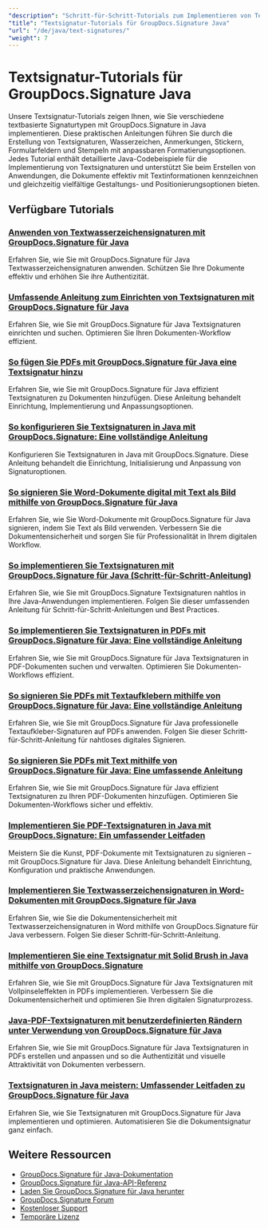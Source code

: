```yaml
---
"description": "Schritt-für-Schritt-Tutorials zum Implementieren von Textsignaturen, Anmerkungen, Wasserzeichen und textbasierter Dokumentmarkierung mit GroupDocs.Signature für Java."
"title": "Textsignatur-Tutorials für GroupDocs.Signature Java"
"url": "/de/java/text-signatures/"
"weight": 7
---
```


# Textsignatur-Tutorials für GroupDocs.Signature Java

Unsere Textsignatur-Tutorials zeigen Ihnen, wie Sie verschiedene textbasierte Signaturtypen mit GroupDocs.Signature in Java implementieren. Diese praktischen Anleitungen führen Sie durch die Erstellung von Textsignaturen, Wasserzeichen, Anmerkungen, Stickern, Formularfeldern und Stempeln mit anpassbaren Formatierungsoptionen. Jedes Tutorial enthält detaillierte Java-Codebeispiele für die Implementierung von Textsignaturen und unterstützt Sie beim Erstellen von Anwendungen, die Dokumente effektiv mit Textinformationen kennzeichnen und gleichzeitig vielfältige Gestaltungs- und Positionierungsoptionen bieten.

## Verfügbare Tutorials

### [Anwenden von Textwasserzeichensignaturen mit GroupDocs.Signature für Java](./apply-text-watermark-signature-groupdocs-java/)
Erfahren Sie, wie Sie mit GroupDocs.Signature für Java Textwasserzeichensignaturen anwenden. Schützen Sie Ihre Dokumente effektiv und erhöhen Sie ihre Authentizität.

### [Umfassende Anleitung zum Einrichten von Textsignaturen mit GroupDocs.Signature für Java](./guide-setting-up-text-signatures-groupdocs-signature-java/)
Erfahren Sie, wie Sie mit GroupDocs.Signature für Java Textsignaturen einrichten und suchen. Optimieren Sie Ihren Dokumenten-Workflow effizient.

### [So fügen Sie PDFs mit GroupDocs.Signature für Java eine Textsignatur hinzu](./groupdocs-signature-java-add-text-signature/)
Erfahren Sie, wie Sie mit GroupDocs.Signature für Java effizient Textsignaturen zu Dokumenten hinzufügen. Diese Anleitung behandelt Einrichtung, Implementierung und Anpassungsoptionen.

### [So konfigurieren Sie Textsignaturen in Java mit GroupDocs.Signature: Eine vollständige Anleitung](./configure-text-signatures-java-groupdocs-signature/)
Konfigurieren Sie Textsignaturen in Java mit GroupDocs.Signature. Diese Anleitung behandelt die Einrichtung, Initialisierung und Anpassung von Signaturoptionen.

### [So signieren Sie Word-Dokumente digital mit Text als Bild mithilfe von GroupDocs.Signature für Java](./sign-word-docs-text-image-groupdocs-java/)
Erfahren Sie, wie Sie Word-Dokumente mit GroupDocs.Signature für Java signieren, indem Sie Text als Bild verwenden. Verbessern Sie die Dokumentensicherheit und sorgen Sie für Professionalität in Ihrem digitalen Workflow.

### [So implementieren Sie Textsignaturen mit GroupDocs.Signature für Java (Schritt-für-Schritt-Anleitung)](./implement-text-signatures-groupdocs-java/)
Erfahren Sie, wie Sie mit GroupDocs.Signature Textsignaturen nahtlos in Ihre Java-Anwendungen implementieren. Folgen Sie dieser umfassenden Anleitung für Schritt-für-Schritt-Anleitungen und Best Practices.

### [So implementieren Sie Textsignaturen in PDFs mit GroupDocs.Signature für Java: Eine vollständige Anleitung](./groupdocs-signature-java-text-signatures-pdf/)
Erfahren Sie, wie Sie mit GroupDocs.Signature für Java Textsignaturen in PDF-Dokumenten suchen und verwalten. Optimieren Sie Dokumenten-Workflows effizient.

### [So signieren Sie PDFs mit Textaufklebern mithilfe von GroupDocs.Signature für Java: Eine vollständige Anleitung](./groupdocs-signature-java-pdf-text-sticker/)
Erfahren Sie, wie Sie mit GroupDocs.Signature für Java professionelle Textaufkleber-Signaturen auf PDFs anwenden. Folgen Sie dieser Schritt-für-Schritt-Anleitung für nahtloses digitales Signieren.

### [So signieren Sie PDFs mit Text mithilfe von GroupDocs.Signature für Java: Eine umfassende Anleitung](./sign-pdf-text-groupdocs-signature-java/)
Erfahren Sie, wie Sie mit GroupDocs.Signature für Java effizient Textsignaturen zu Ihren PDF-Dokumenten hinzufügen. Optimieren Sie Dokumenten-Workflows sicher und effektiv.

### [Implementieren Sie PDF-Textsignaturen in Java mit GroupDocs.Signature: Ein umfassender Leitfaden](./pdf-text-signatures-java-groupdocs-signature/)
Meistern Sie die Kunst, PDF-Dokumente mit Textsignaturen zu signieren – mit GroupDocs.Signature für Java. Diese Anleitung behandelt Einrichtung, Konfiguration und praktische Anwendungen.

### [Implementieren Sie Textwasserzeichensignaturen in Word-Dokumenten mit GroupDocs.Signature für Java](./implement-text-watermark-signature-word-documents-groupdocs-java/)
Erfahren Sie, wie Sie die Dokumentensicherheit mit Textwasserzeichensignaturen in Word mithilfe von GroupDocs.Signature für Java verbessern. Folgen Sie dieser Schritt-für-Schritt-Anleitung.

### [Implementieren Sie eine Textsignatur mit Solid Brush in Java mithilfe von GroupDocs.Signature](./groupdocs-signature-java-text-solid-brush/)
Erfahren Sie, wie Sie mit GroupDocs.Signature für Java Textsignaturen mit Vollpinseleffekten in PDFs implementieren. Verbessern Sie die Dokumentensicherheit und optimieren Sie Ihren digitalen Signaturprozess.

### [Java-PDF-Textsignaturen mit benutzerdefinierten Rändern unter Verwendung von GroupDocs.Signature für Java](./java-pdf-text-signatures-groupdocs-custom-borders/)
Erfahren Sie, wie Sie mit GroupDocs.Signature für Java Textsignaturen in PDFs erstellen und anpassen und so die Authentizität und visuelle Attraktivität von Dokumenten verbessern.

### [Textsignaturen in Java meistern: Umfassender Leitfaden zu GroupDocs.Signature für Java](./groupdocs-signature-java-text-signatures-guide/)
Erfahren Sie, wie Sie Textsignaturen mit GroupDocs.Signature für Java implementieren und optimieren. Automatisieren Sie die Dokumentsignatur ganz einfach.

## Weitere Ressourcen

- [GroupDocs.Signature für Java-Dokumentation](https://docs.groupdocs.com/signature/java/)
- [GroupDocs.Signature für Java-API-Referenz](https://reference.groupdocs.com/signature/java/)
- [Laden Sie GroupDocs.Signature für Java herunter](https://releases.groupdocs.com/signature/java/)
- [GroupDocs.Signature Forum](https://forum.groupdocs.com/c/signature)
- [Kostenloser Support](https://forum.groupdocs.com/)
- [Temporäre Lizenz](https://purchase.groupdocs.com/temporary-license/)
